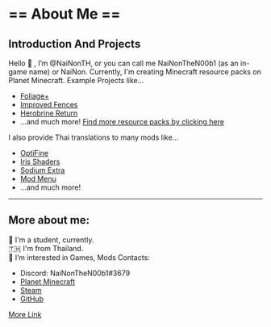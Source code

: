 # == About Me ==
## Introduction And Projects
Hello 👋 , I’m @NaiNonTH, or you can call me NaiNonTheN00b1 (as an in-game name) or NaiNon. Currently, I'm creating Minecraft resource packs on Planet Minecraft.
Example Projects like...
- [Foliage+](https://www.planetminecraft.com/texture-pack/foliage-v-1-0/)
- [Improved Fences](https://www.planetminecraft.com/texture-pack/improved-fences-v1-0/)
- [Herobrine Return](https://www.planetminecraft.com/texture-pack/herobrine-return-5353071/)
- ...and much more! [Find more resource packs by clicking here](https://www.planetminecraft.com/member/nainonthen00b1/)

I also provide Thai translations to many mods like...
- [OptiFine](https://github.com/sp614x/optifine)
- [Iris Shaders](https://github.com/IrisShaders/Iris)
- [Sodium Extra](https://github.com/FlashyReese/sodium-extra-fabric)
- [Mod Menu](https://github.com/TerraformersMC/ModMenu)
- ...and much more!

---

## More about me:
📕 I'm a student, currently.  
🇹🇭 I'm from Thailand.  
👀 I’m interested in Games, Mods
Contacts:
- Discord: NaiNonTheN00b1#3679
- [Planet Minecraft](https://www.planetminecraft.com/member/nainonthen00b1/)
- [Steam](https://steamcommunity.com/id/nainonthenoobone/)
- [GitHub](https://github.com/nainonth)

[More Link](https://linktr.ee/nainonthen00b1)
